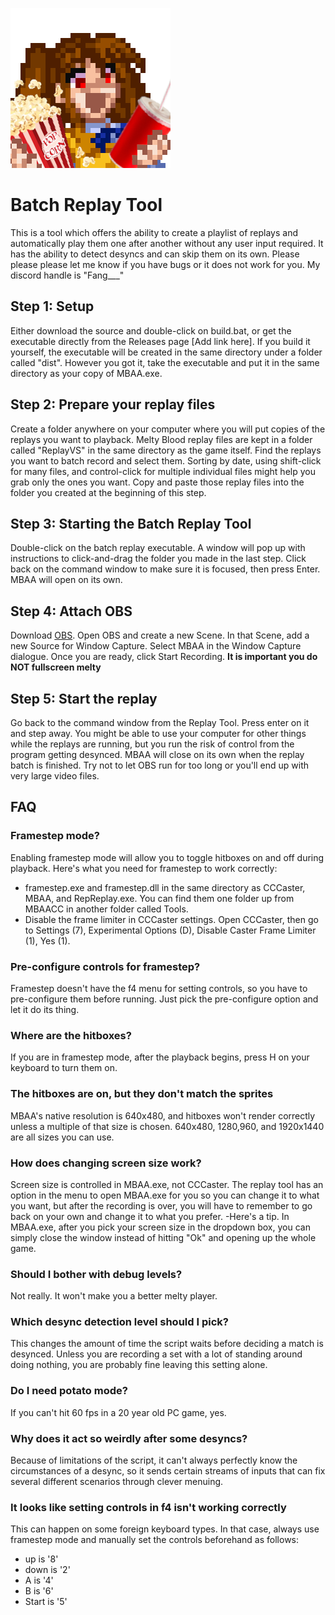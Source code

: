 ![alt text](https://github.com/WillHildreth/MBAACC-Training-Tools/blob/main/icon_raw.png?raw=true)

# Batch Replay Tool
This is a tool which offers the ability to create a playlist of replays and automatically play them one after another without any user input required.  It has the ability to detect desyncs and can skip them on its own.  Please please please let me know if you have bugs or it does not work for you.  My discord handle is "Fang\_\_\_"

## Step 1: Setup
Either download the source and double-click on build.bat, or get the executable directly from the Releases page [Add link here].  If you build it yourself, the executable will be created in the same directory under a folder called "dist".  However you got it, take the executable and put it in the same directory as your copy of MBAA.exe.

## Step 2: Prepare your replay files
Create a folder anywhere on your computer where you will put copies of the replays you want to playback.  Melty Blood replay files are kept in a folder called "ReplayVS" in the same directory as the game itself.  Find the replays you want to batch record and select them.  Sorting by date, using shift-click for many files, and control-click for multiple individual files might help you grab only the ones you want.  Copy and paste those replay files into the folder you created at the beginning of this step.

## Step 3: Starting the Batch Replay Tool
Double-click on the batch replay executable.  A window will pop up with instructions to click-and-drag the folder you made in the last step.  Click back on the command window to make sure it is focused, then press Enter.  MBAA will open on its own.

## Step 4: Attach OBS
Download [OBS](https://obsproject.com/).  Open OBS and create a new Scene.  In that Scene, add a new Source for Window Capture.  Select MBAA in the Window Capture dialogue.  Once you are ready, click Start Recording.  **It is important you do NOT fullscreen melty**

## Step 5: Start the replay
Go back to the command window from the Replay Tool.  Press enter on it and step away.  You might be able to use your computer for other things while the replays are running, but you run the risk of control from the program getting desynced.
MBAA will close on its own when the replay batch is finished.  Try not to let OBS run for too long or you'll end up with very large video files.

## FAQ

### Framestep mode?
Enabling framestep mode will allow you to toggle hitboxes on and off during playback.  Here's what you need for framestep to work correctly:
- framestep.exe and framestep.dll in the same directory as CCCaster, MBAA, and RepReplay.exe.  You can find them one folder up from MBAACC in another folder called Tools.
- Disable the frame limiter in CCCaster settings.  Open CCCaster, then go to Settings (7), Experimental Options (D), Disable Caster Frame Limiter (1), Yes (1).

### Pre-configure controls for framestep?
Framestep doesn't have the f4 menu for setting controls, so you have to pre-configure them before running.  Just pick the pre-configure option and let it do its thing.

### Where are the hitboxes?
If you are in framestep mode, after the playback begins, press H on your keyboard to turn them on.

### The hitboxes are on, but they don't match the sprites
MBAA's native resolution is 640x480, and hitboxes won't render correctly unless a multiple of that size is chosen.  640x480, 1280,960, and 1920x1440 are all sizes you can use.

### How does changing screen size work?
Screen size is controlled in MBAA.exe, not CCCaster.  The replay tool has an option in the menu to open MBAA.exe for you so you can change it to what you want, but after the recording is over, you will have to remember to go back on your own and change it to what you prefer.
-Here's a tip.  In MBAA.exe, after you pick your screen size in the dropdown box, you can simply close the window instead of hitting "Ok" and opening up the whole game.

### Should I bother with debug levels?
Not really.  It won't make you a better melty player.

### Which desync detection level should I pick?
This changes the amount of time the script waits before deciding a match is desynced.  Unless you are recording a set with a lot of standing around doing nothing, you are probably fine leaving this setting alone.

### Do I need potato mode?
If you can't hit 60 fps in a 20 year old PC game, yes.

### Why does it act so weirdly after some desyncs?
Because of limitations of the script, it can't always perfectly know the circumstances of a desync, so it sends certain streams of inputs that can fix several different scenarios through clever menuing.

### It looks like setting controls in f4 isn't working correctly
This can happen on some foreign keyboard types.  In that case, always use framestep mode and manually set the controls beforehand as follows:
- up is '8'
- down is '2'
- A is '4'
- B is '6'
- Start is '5'